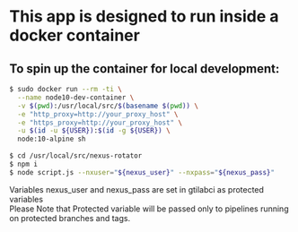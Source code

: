 # This app is designed to run inside a docker container
## To spin up the container for local development:
~~~bash
$ sudo docker run --rm -ti \
  --name node10-dev-container \
  -v $(pwd):/usr/local/src/$(basename $(pwd)) \
  -e "http_proxy=http://your_proxy_host" \
  -e "https_proxy=http://your_proxy_host" \
  -u $(id -u ${USER}):$(id -g ${USER}) \
  node:10-alpine sh
  
$ cd /usr/local/src/nexus-rotator
$ npm i
$ node script.js --nxuser="${nexus_user}" --nxpass="${nexus_pass}"
~~~

Variables nexus_user and nexus_pass are set in gtilabci as protected variables<br />
Please Note that Protected variable will be passed only to pipelines running on protected branches and tags.<br />

